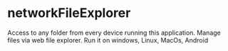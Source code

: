 # networkFileExplorer
Access to any folder from every device running this application.
Manage files via web file explorer.
Run it on windows, Linux, MacOs, Android
